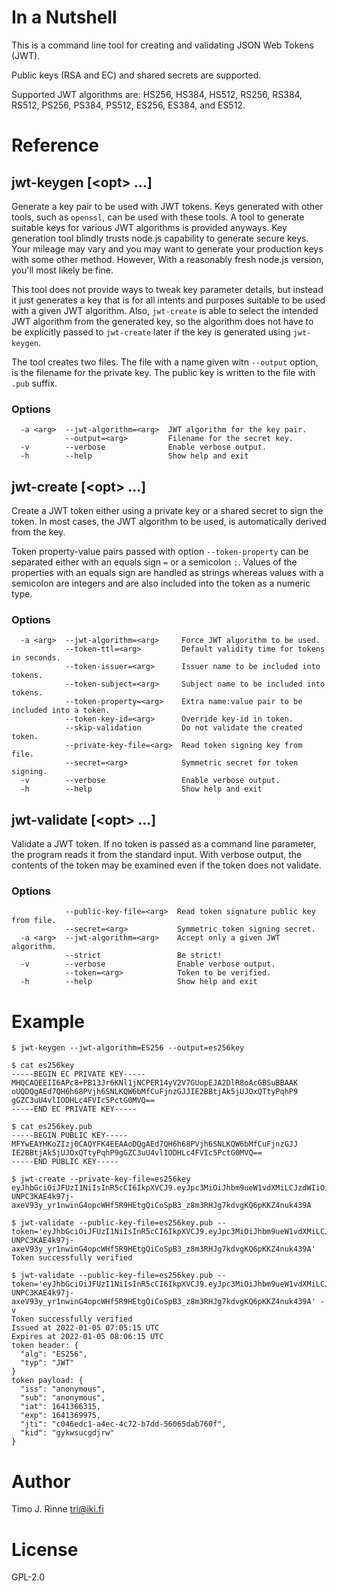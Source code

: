 In a Nutshell
=============

This is a command line tool for creating and validating JSON Web
Tokens (JWT).

Public keys (RSA and EC) and shared secrets are supported.

Supported JWT algorithms are: HS256, HS384, HS512, RS256, RS384,
RS512, PS256, PS384, PS512, ES256, ES384, and ES512.

Reference
=========

jwt-keygen \[\<opt\> ...\]
--------------------------

Generate a key pair to be used with JWT tokens. Keys generated with
other tools, such as `openssl`, can be used with these tools. A tool
to generate suitable keys for various JWT algorithms is provided
anyways. Key generation tool blindly trusts node.js capability to
generate secure keys. Your mileage may vary and you may want to
generate your production keys with some other method. However, With a
reasonably fresh node.js version, you'll most likely be fine.

This tool does not provide ways to tweak key parameter details, but
instead it just generates a key that is for all intents and purposes
suitable to be used with a given JWT algorithm. Also, `jwt-create` is
able to select the intended JWT algorithm from the generated key, so
the algorithm does not have to be explicitly passed to `jwt-create`
later if the key is generated using `jwt-keygen`.

The tool creates two files.  The file with a name given witn
`--output` option, is the filename for the private key. The public key
is written to the file with `.pub` suffix.

### Options

```
  -a <arg>  --jwt-algorithm=<arg>  JWT algorithm for the key pair.
            --output=<arg>         Filename for the secret key.
  -v        --verbose              Enable verbose output.
  -h        --help                 Show help and exit
```


jwt-create  \[\<opt\> ...\]
---------------------------

Create a JWT token either using a private key or a shared secret to
sign the token.  In most cases, the JWT algorithm to be used, is
automatically derived from the key.

Token property-value pairs passed with option `--token-property` can
be separated either with an equals sign `=` or a semicolon `:`. Values
of the properties with an equals sign are handled as strings whereas
values with a semicolon are integers and are also included into the
token as a numeric type.

### Options

```
  -a <arg>  --jwt-algorithm=<arg>     Force JWT algorithm to be used.
            --token-ttl=<arg>         Default validity time for tokens in seconds.
            --token-issuer=<arg>      Issuer name to be included into tokens.
            --token-subject=<arg>     Subject name to be included into tokens.
            --token-property=<arg>    Extra name:value pair to be included into a token.
            --token-key-id=<arg>      Override key-id in token.
            --skip-validation         Do not validate the created token.
            --private-key-file=<arg>  Read token signing key from file.
            --secret=<arg>            Symmetric secret for token signing.
  -v        --verbose                 Enable verbose output.
  -h        --help                    Show help and exit
```

jwt-validate  \[\<opt\> ...\]
-----------------------------

Validate a JWT token. If no token is passed as a command line
parameter, the program reads it from the standard input. With verbose
output, the contents of the token may be examined even if the token
does not validate.


### Options

```
            --public-key-file=<arg>  Read token signature public key from file.
            --secret=<arg>           Symmetric token signing secret.
  -a <arg>  --jwt-algorithm=<arg>    Accept only a given JWT algorithm.
            --strict                 Be strict!
  -v        --verbose                Enable verbose output.
            --token=<arg>            Token to be verified.
  -h        --help                   Show help and exit
```

Example
=======

```
$ jwt-keygen --jwt-algorithm=ES256 --output=es256key

$ cat es256key
-----BEGIN EC PRIVATE KEY-----
MHQCAQEEII6APc8+PB13Jr6KNl1jNCPER14yV2V7GUopEJA2DlR8oAcGBSuBBAAK
oUQDQgAEd7QH6h68PVjh6SNLKQW6bMfCuFjnzGJJIE2BBtjAk5jUJOxQTtyPqhP9
gGZC3uU4vlIODHLc4FVIc5PctG0MVQ==
-----END EC PRIVATE KEY-----

$ cat es256key.pub
-----BEGIN PUBLIC KEY-----
MFYwEAYHKoZIzj0CAQYFK4EEAAoDQgAEd7QH6h68PVjh6SNLKQW6bMfCuFjnzGJJ
IE2BBtjAk5jUJOxQTtyPqhP9gGZC3uU4vlIODHLc4FVIc5PctG0MVQ==
-----END PUBLIC KEY-----

$ jwt-create --private-key-file=es256key
eyJhbGciOiJFUzI1NiIsInR5cCI6IkpXVCJ9.eyJpc3MiOiJhbm9ueW1vdXMiLCJzdWIiOiJhbm9ueW1vdXMiLCJpYXQiOjE2NDEzNjYzMTUsImV4cCI6MTY0MTM2OTk3NSwianRpIjoiYzA0NmVkYzEtYTRlYy00YzcyLWI3ZGQtNTYwNjVkYWI3NjBmIiwia2lkIjoiZ3lrd3N1Y2dkanJ3In0.MLZS-UNPC3KAE4k97j-axeV93y_yr1nwinG4opcWHf5R9HEtgQiCoSpB3_z8m3RHJg7kdvgKQ6pKKZ4nuk439A

$ jwt-validate --public-key-file=es256key.pub --token='eyJhbGciOiJFUzI1NiIsInR5cCI6IkpXVCJ9.eyJpc3MiOiJhbm9ueW1vdXMiLCJzdWIiOiJhbm9ueW1vdXMiLCJpYXQiOjE2NDEzNjYzMTUsImV4cCI6MTY0MTM2OTk3NSwianRpIjoiYzA0NmVkYzEtYTRlYy00YzcyLWI3ZGQtNTYwNjVkYWI3NjBmIiwia2lkIjoiZ3lrd3N1Y2dkanJ3In0.MLZS-UNPC3KAE4k97j-axeV93y_yr1nwinG4opcWHf5R9HEtgQiCoSpB3_z8m3RHJg7kdvgKQ6pKKZ4nuk439A'
Token successfully verified

$ jwt-validate --public-key-file=es256key.pub --token='eyJhbGciOiJFUzI1NiIsInR5cCI6IkpXVCJ9.eyJpc3MiOiJhbm9ueW1vdXMiLCJzdWIiOiJhbm9ueW1vdXMiLCJpYXQiOjE2NDEzNjYzMTUsImV4cCI6MTY0MTM2OTk3NSwianRpIjoiYzA0NmVkYzEtYTRlYy00YzcyLWI3ZGQtNTYwNjVkYWI3NjBmIiwia2lkIjoiZ3lrd3N1Y2dkanJ3In0.MLZS-UNPC3KAE4k97j-axeV93y_yr1nwinG4opcWHf5R9HEtgQiCoSpB3_z8m3RHJg7kdvgKQ6pKKZ4nuk439A' -v
Token successfully verified
Issued at 2022-01-05 07:05:15 UTC
Expires at 2022-01-05 08:06:15 UTC
token header: {
  "alg": "ES256",
  "typ": "JWT"
}
token payload: {
  "iss": "anonymous",
  "sub": "anonymous",
  "iat": 1641366315,
  "exp": 1641369975,
  "jti": "c046edc1-a4ec-4c72-b7dd-56065dab760f",
  "kid": "gykwsucgdjrw"
}
```

Author
======

Timo J. Rinne <tri@iki.fi>


License
=======

GPL-2.0


